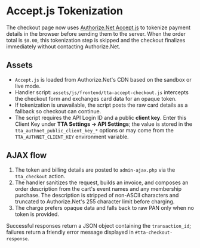 # Accept.js Tokenization

The checkout page now uses [Authorize.Net Accept.js](https://developer.authorize.net/api/reference/features/acceptjs.html) to tokenize payment details in the browser before sending them to the server. When the order total is `$0.00`, this tokenization step is skipped and the checkout finalizes immediately without contacting Authorize.Net.

## Assets
- `Accept.js` is loaded from Authorize.Net's CDN based on the sandbox or live mode.
- Handler script: `assets/js/frontend/tta-accept-checkout.js` intercepts the checkout form and exchanges card data for an opaque token.
- If tokenization is unavailable, the script posts the raw card details as a fallback so checkout can continue.
- The script requires the API Login ID and a public **client key**. Enter this Client Key under **TTA Settings → API Settings**; the value is stored in the `tta_authnet_public_client_key_*` options or may come from the `TTA_AUTHNET_CLIENT_KEY` environment variable.

## AJAX flow
1. The token and billing details are posted to `admin-ajax.php` via the `tta_checkout` action.
2. The handler sanitizes the request, builds an invoice, and composes an order description from the cart's event names and any membership purchase. The description is stripped of non-ASCII characters and truncated to Authorize.Net's 255 character limit before charging.
3. The charge prefers opaque data and falls back to raw PAN only when no token is provided.

Successful responses return a JSON object containing the `transaction_id`; failures return a friendly error message displayed in `#tta-checkout-response`.
